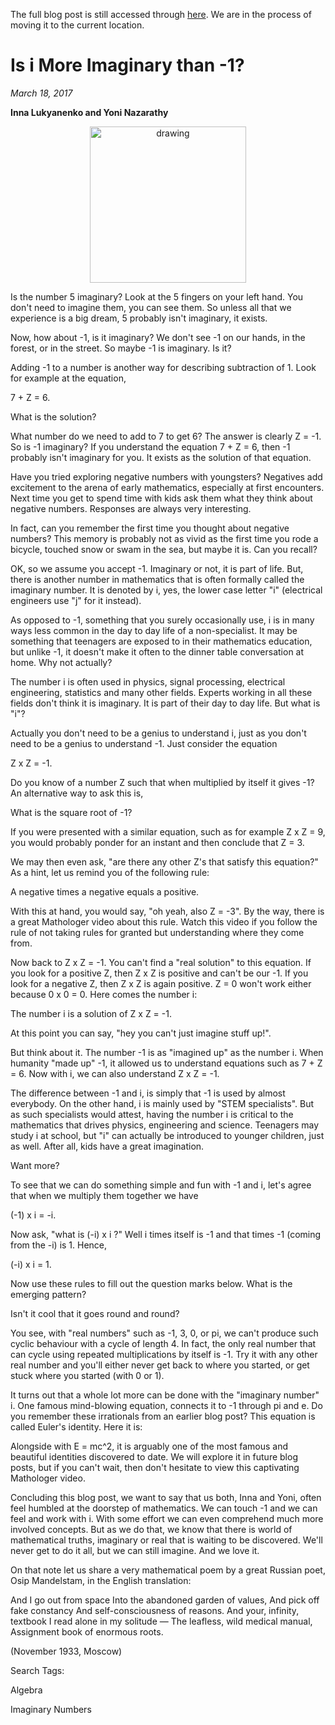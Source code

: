 The full blog post is still accessed through [here](https://www.1onepsilon.com/single-post/2017/03/18/Is-i-More-Imaginary-than--1/). We are in the process of moving it to the current location.

# Is i More Imaginary than -1?
*March 18, 2017*

**Inna Lukyanenko and Yoni Nazarathy**

<center>
 <img class = "blog-inline-image" src="https://es-app.com/assets/PP0032.png" alt="drawing" width="250px"/>
</center> 

Is the number 5 imaginary? Look at the 5 fingers on your left hand. You don't need to imagine them, you can see them. So unless all that we experience is a big dream, 5 probably isn't imaginary, it exists.

 

Now, how about -1, is it imaginary? We don't see -1 on our hands, in the forest, or in the street. So maybe -1 is imaginary. Is it?

 

Adding -1 to a number is another way for describing subtraction of 1.  Look for example at the equation,

7 + Z = 6.

What is the solution? 

 

What number do we need to add to 7 to get 6? The answer is clearly Z = -1. So is -1 imaginary? If you understand the equation 7 + Z = 6, then -1 probably isn't imaginary for you. It exists as the solution of that equation. 

Have you tried exploring negative numbers with youngsters? Negatives add excitement to the arena of early mathematics, especially at first encounters. Next time you get to spend time with kids ask them what they think about negative numbers. Responses are always very interesting. 

 

In fact, can you remember the first time you thought about negative numbers? This memory is probably not as vivid as the first time you rode a bicycle, touched snow or swam in the sea, but maybe it is. Can you recall? 

OK, so we assume you accept -1. Imaginary or not, it is part of life. But, there is another number in mathematics that is often formally called the imaginary number. It is denoted by i, yes, the lower case letter "i" (electrical engineers use "j" for it instead).

 

As opposed to -1, something that you surely occasionally use, i is in many ways less common in the day to day life of a non-specialist. It may be something that teenagers are exposed to in their mathematics education, but unlike -1, it doesn't make it often to the dinner table conversation at home. Why not actually?


The number i is often used in physics, signal processing, electrical engineering, statistics and many other fields. Experts working in all these fields don't think it is imaginary. It is part of their day to day life. But what is "i"?

 

Actually you don't need to be a genius to understand i, just as you don't need to be a genius to understand -1. Just consider the equation

Z x Z = -1.

Do you know of a number Z such that when multiplied by itself it gives -1? An alternative way to ask this is,

What is the square root of -1? 

If you were presented with a similar equation, such as for example Z x Z = 9, you would probably ponder for an instant and then conclude that Z = 3.

 

We may then even ask, "are there any other Z's that satisfy this equation?" As a hint, let us remind you of the following rule:

A negative times a negative equals a positive.

With this at hand, you would say, "oh yeah, also Z = -3". By the way, there is a great Mathologer video about this rule. Watch this video if you follow the rule of not taking rules for granted but understanding where they come from.

Now back to Z x Z = -1. You can't find a "real solution" to this equation. If you look for a positive Z, then Z x Z is positive and can't be our -1. If you look for a negative Z, then Z x Z is again positive. Z = 0 won't work either because 0 x 0 = 0. Here comes the number i:

The number i is a solution of Z x Z = -1. 

At this point you can say, "hey you can't just imagine stuff up!".

 

But think about it. The number -1 is as "imagined up" as the number i. When humanity "made up" -1, it allowed us to understand equations such as 7 + Z = 6. Now with i, we can also understand Z x Z = -1.  

 

The difference between -1 and i, is simply that -1 is used by almost everybody. On the other hand, i is mainly used by "STEM specialists". But as such specialists would attest, having the number i is critical to the mathematics that drives physics, engineering and science. Teenagers may study i at school, but "i" can actually be introduced to younger children, just as well. After all, kids have a great imagination. 

Want more? 

 

To see that we can do something simple and fun with -1 and i, let's agree that when we multiply them together we have

(-1) x i = -i. 

Now ask, "what is (-i) x i ?" Well i times itself is -1 and that times -1 (coming from the -i) is 1. Hence,

(-i) x i = 1. 

Now use these rules to fill out the question marks below.  What is the emerging pattern?


Isn't it cool that it goes round and round?

 

You see, with "real numbers" such as -1, 3, 0, or pi, we can't produce such cyclic behaviour with a cycle of length 4. In fact, the only real number that can cycle using repeated multiplications by itself is -1. Try it with any other real number and you'll either never get back to where you started, or get stuck where you started (with 0 or 1).

It turns out that a whole lot more can be done with the "imaginary number" i. One famous mind-blowing equation, connects it to -1 through pi and e. Do you remember these irrationals from an earlier blog post? This equation is called Euler's identity. Here it is:


Alongside with E = mc^2, it is arguably one of the most famous and beautiful identities discovered to date. We will explore it in future blog posts, but if you can't wait, then don't hesitate to view this captivating Mathologer video.

 

Concluding this blog post, we want to say that us both, Inna and Yoni, often feel humbled at the doorstep of mathematics. We can touch -1 and we can feel and work with i. With some effort we can even comprehend much more involved concepts. But as we do that, we know that there is world of mathematical truths, imaginary or real that is waiting to be discovered. We'll never get to do it all, but we can still imagine. And we love it.

 


On that note let us share a very mathematical poem by a great Russian poet, Osip Mandelstam, in the English translation:

 

And I go out from space
Into the abandoned garden of values,
And pick off fake constancy
And self-consciousness of reasons.
And your, infinity, textbook
I read alone in my solitude —
The leafless, wild medical manual,
Assignment book of enormous roots.

 

(November 1933, Moscow)

 

 

 

 

 

 

Search Tags:

Algebra

Imaginary Numbers

